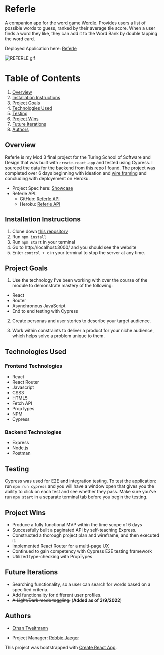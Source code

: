 # Referle

A companion app for the word game [Wordle](https://www.nytco.com/press/wordle-new-york-times-games/). Provides users a list of possible words to guess, ranked by their average tile score. When a user finds a word they like, they can add it to the Word Bank by double tapping the word card.

Deployed Application here: [Referle](https://referle-2110.herokuapp.com/home)

![REFERLE gif](https://media.giphy.com/media/eT3Xv2IOM1gN8DCg2R/giphy.gif)

# Table of Contents

1. [Overview](#overview)
2. [Installation Instructions](#installationInstructions)
3. [Project Goals](#projectGoals)
4. [Technologies Used](#techUsed)
5. [Testing](#testing)
6. [Project Wins](#projectWins)
7. [Future Iterations](#futureIterations)
8. [Authors](#authors)

## Overview <a name="overview"></a>

Referle is my Mod 3 final project for the Turing School of Software and Design that was built with `create-react-app` and tested using Cypress. I sourced the data for the backend from [this repo](https://github.com/sejaldua/wordle-analysis) I found. The project was completed over 6 days beginning with ideation and [wire framing](https://miro.com/app/board/uXjVOJbBisQ=/) and concluding with deployement on Heroku.

- Project Spec here: [Showcase](https://frontend.turing.edu/projects/module-3/showcase.html)
- Referle API:
    - GitHub: [Referle API](https://github.com/ectweitmann/referle-api)
    - Heroku: [Referle API](https://referle.herokuapp.com/)


## Installation Instructions <a name="installationInstructions"></a>

1. Clone down [this repository](https://github.com/ectweitmann/referle)
2. Run `npm install`
3. Run `npm start` in your terminal
4. Go to http://localhost:3000/ and you should see the website
5. Enter `control + c` in your terminal to stop the server at any time.

## Project Goals <a name="projectGoals"></a>

1. Use the technology I've been working with over the course of the module to demonstrate mastery of the following:
  - React
  - Router
  - Asynchronous JavaScript
  - End to end testing with Cypress
2. Create personas and user stories to describe your target audience.

3. Work within constraints to deliver a product for your niche audience, which helps solve a problem unique to them.

## Technologies Used <a name="techUsed"></a>
### Frontend Technologies
- React
- React Router
- Javascript
- CSS3
- HTML5
- Fetch API
- PropTypes
- NPM
- Cypress

### Backend Technologies

- Express
- Node.js
- Postman

## Testing <a name="testing"></a>

Cypress was used for E2E and integration testing. To test the application: run `npm run cypress` and you will have a window open that gives you the ability to click on each test and see whether they pass. Make sure you've run `npm start` in a separate terminal tab before you begin the testing.

## Project Wins <a name="projectWins"></a>

- Produce a fully functional MVP within the time scope of 6 days
- Successfully built a paginated API by self-teaching Express.
- Constructed a thorough project plan and wireframe, and then executed it.
- Implemented React Router for a multi-page UX
- Continued to gain competency with Cypress E2E testing framework
- Utilized type-checking with PropTypes

## Future Iterations <a name="futureIterations"></a>

- Searching functionality, so a user can search for words based on a specified criteria.
- Add functionality for different user profiles.
- ~~A Light/Dark mode toggling.~~ (**Added as of 3/9/2022**)

## Authors

- [Ethan Tweitmann](https://github.com/ectweitmann)

- Project Manager: [Robbie Jaeger](https://github.com/robbiejaeger)

This project was bootstrapped with [Create React App](https://github.com/facebook/create-react-app).
